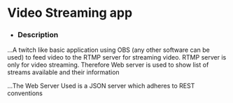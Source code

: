 # Video Streaming app

- ### Description

...A twitch like basic application using OBS (any other software can be used) to feed video to the RTMP server for streaming video.
RTMP server is only for video streaming. Therefore Web server is used to show list of streams available and their information

...The Web Server Used is a JSON server which adheres to REST conventions
